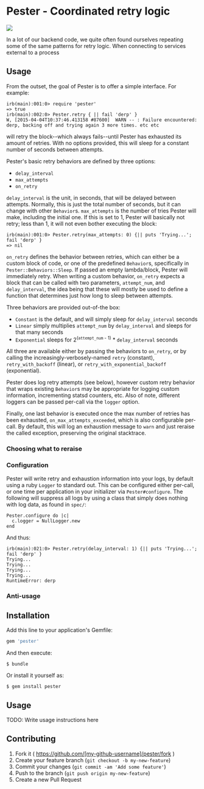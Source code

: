 # Pester - Coordinated retry logic

![](https://travis-ci.org/lumoslabs/pester.svg?branch=master)

In a lot of our backend code, we quite often found ourselves repeating some of the same patterns for retry logic. When connecting to services external to a process

## Usage

From the outset, the goal of Pester is to offer a simple interface. For example:

    irb(main):001:0> require 'pester'
    => true
    irb(main):002:0> Pester.retry { || fail 'derp' }
    W, [2015-04-04T10:37:46.413158 #87600]  WARN -- : Failure encountered: derp, backing off and trying again 3 more times. etc etc

will retry the block--which always fails--until Pester has exhausted its amount of retries. With no options provided, this will sleep for a constant number of seconds between attempts.

Pester's basic retry behaviors are defined by three options:

* `delay_interval`
* `max_attempts`
* `on_retry`

`delay_interval` is the unit, in seconds, that will be delayed between attempts. Normally, this is just the total number of seconds, but it can change with other `Behavior`s. `max_attempts` is the number of tries Pester will make, including the initial one. If this is set to 1, Pester will basically not retry; less than 1, it will not even bother executing the block:

    irb(main):001:0> Pester.retry(max_attempts: 0) {|| puts 'Trying...'; fail 'derp' }
    => nil

`on_retry` defines the behavior between retries, which can either be a custom block of code, or one of the predefined `Behavior`s, specifically in `Pester::Behaviors::Sleep`. If passed an empty lambda/block, Pester will immediately retry. When writing a custom behavior, `on_retry` expects a block that can be called with two parameters, `attempt_num`, and `delay_interval`, the idea being that these will mostly be used to define a function that determines just how long to sleep between attempts.

Three behaviors are provided out-of-the box:

* `Constant` is the default, and will simply sleep for `delay_interval` seconds
* `Linear` simply multiplies `attempt_num` by `delay_interval` and sleeps for that many seconds
* `Exponential` sleeps for 2<sup>(`attempt_num` - 1)</sup> * `delay_interval` seconds

All three are available either by passing the behaviors to `on_retry`, or by calling the increasingly-verbosely-named `retry` (constant), `retry_with_backoff` (linear), or `retry_with_exponential_backoff` (exponential).

Pester does log retry attempts (see below), however custom retry behavior that wraps existing `Behavior`s may be appropriate for logging custom information, incrementing statsd counters, etc. Also of note, different loggers can be passed per-call via the `logger` option.

Finally, one last behavior is executed once the max number of retries has been exhausted, `on_max_attempts_exceeded`, which is also configurable per-call. By default, this will log an exhaustion message to `warn` and just reraise the called exception, preserving the original stacktrace.

### Choosing what to reraise

### Configuration

Pester will write retry and exhaustion information into your logs, by default using a ruby `Logger` to standard out. This can be configured either per-call, or one time per application in your initializer via `Pester#configure`. The following will suppress all logs by using a class that simply does nothing with log data, as found in `spec/`:

    Pester.configure do |c|
      c.logger = NullLogger.new
    end

And thus:

    irb(main):021:0> Pester.retry(delay_interval: 1) {|| puts 'Trying...'; fail 'derp' }
    Trying...
    Trying...
    Trying...
    Trying...
    RuntimeError: derp

### Anti-usage

## Installation

Add this line to your application's Gemfile:

```ruby
gem 'pester'
```

And then execute:

    $ bundle

Or install it yourself as:

    $ gem install pester

## Usage

TODO: Write usage instructions here

## Contributing

1. Fork it ( https://github.com/[my-github-username]/pester/fork )
2. Create your feature branch (`git checkout -b my-new-feature`)
3. Commit your changes (`git commit -am 'Add some feature'`)
4. Push to the branch (`git push origin my-new-feature`)
5. Create a new Pull Request
